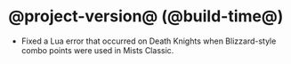 # @project-version@ (@build-time@)

* Fixed a Lua error that occurred on Death Knights when Blizzard-style combo points were used in Mists Classic.